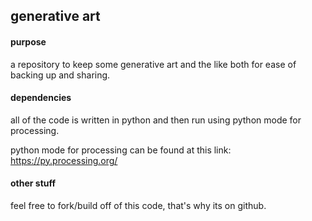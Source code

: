 ## generative art

#### purpose
a repository to keep some generative art and the like both for ease of backing up and sharing.

#### dependencies
all of the code is written in python and then run using python mode for processing.

python mode for processing can be found at this link: https://py.processing.org/

#### other stuff
feel free to fork/build off of this code, that's why its on github. 

